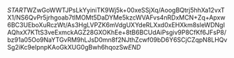 $START$WZwGoWWTJPsLkYyiniTK9Wj5k+00xeSSjXq/AoogBQtrj5hhXa12vxTX1/NS6QvPr5jrhgoab7tlMOMt5DaDYMe5kzcWVAFvs4nRDxMCN+Zq+Apxw6BC3UEboXuRczWt/As3HgLVPZK6mVdgUXYdeRLXxd0xEHXkm8sleWDNgIAQhxX7KTtS3veExmckAGZ28GXOKhEe+8tB6BCUdAiPsgiv9P8CfKf6JFsP8/bz91a05Oo9NaYTGvRM9hLJsD0mn8f2NJthZcwf09bD6Y6SCjCZqpN8LHQvSg2iKc9eIpnpKAoGkXUG0gBwh6hqozSw$END$